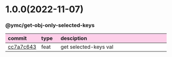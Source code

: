 
<style>
table{display:table;width:100%;}
table th:nth-of-type(1),table th:nth-of-type(2){width:12%;}
tr:nth-child(2n){background-color:#fdcee8;}
tr:nth-child(2n-1){background-color:white;}
th{background-color:#fdcee8;}
</style>


<a name="1.0.0"></a>
# 1.0.0(2022-11-07)
### @ymc/get-obj-only-selected-keys

<div align="center" style="margin-left: auto;margin-right: auto;background:white;">

commit|type|desciption
:----|:----|:----
[cc7a7c643](https://github.com/ymc-github/js-idea/commit/9cc7a7c643aa683b3bc9aff3acda8982900b22ae)|feat|get selected-keys val

</div>